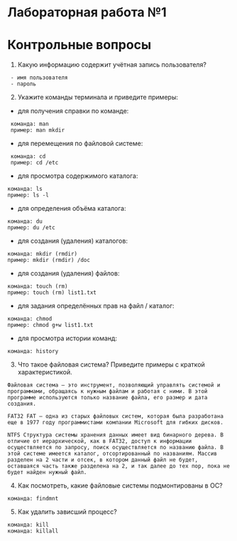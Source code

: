 # Лабораторная работа №1
# Контрольные вопросы
1. Какую информацию содержит учётная запись пользователя?
```
 - имя пользователя
 - пароль
```
2. Укажите команды терминала и приведите примеры:
- для получения справки по команде:
```
 команда: man
 пример: man mkdir
```
- для перемещения по файловой системе:
```
 команда: cd
 пример: cd /etc
```
- для просмотра содержимого каталога:
```
команда: ls
пример: ls -l
```
- для определения объёма каталога:
 ```
команда: du
пример: du /etc
``` 
- для создания (удаления) каталогов:
 ```
команда: mkdir (rmdir)
пример: mkdir (rmdir) /doc
```
- для создания (удаления) файлов:
 ```
команда: touch (rm)
пример: touch (rm) list1.txt
``` 
- для задания определённых прав на файл / каталог:
 ```
команда: chmod
пример: chmod g+w list1.txt
``` 
- для просмотра истории команд:
 ```
команда: history
```
3. Что такое файловая система? Приведите примеры с краткой характеристикой.
```
Файловая система – это инструмент, позволяющий управлять системой и программами, обращаясь к нужным файлам и работая с ними. В этой программе используются только название файла, его размер и дата создания.

FAT32 FAT – одна из старых файловых систем, которая была разработана еще в 1977 году программистами компании Microsoft для гибких дисков.

NTFS Структура системы хранения данных имеет вид бинарного дерева. В отличие от иерархической, как в FAT32, доступ к информации осуществляется по запросу, поиск осуществляется по названию файла. В этой системе имеется каталог, отсортированный по названиям. Массив разделен на 2 части и отсек, в котором данный файл не будет, оставшаяся часть также разделена на 2, и так далее до тех пор, пока не будет найден нужный файл.
```
4. Как посмотреть, какие файловые системы подмонтированы в ОС?
```
команда: findmnt
```
5. Как удалить зависший процесс?
```
команда: kill
команда: killall
```
